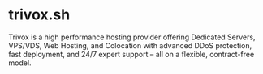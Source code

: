 # trivox.sh
Trivox is a high performance hosting provider offering Dedicated Servers, VPS/VDS, Web Hosting, and Colocation with advanced DDoS protection, fast deployment, and 24/7 expert support – all on a flexible, contract-free model.
